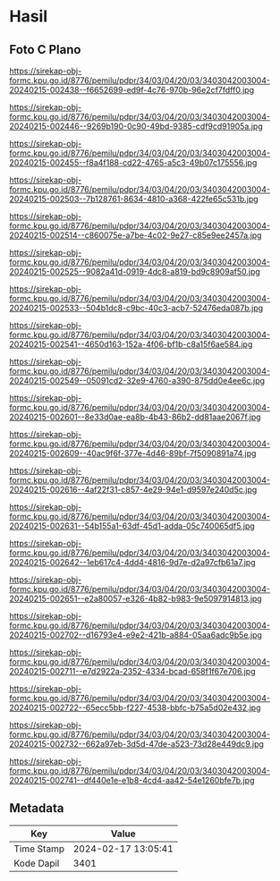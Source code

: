 # Hasil

## Foto C Plano

https://sirekap-obj-formc.kpu.go.id/8776/pemilu/pdpr/34/03/04/20/03/3403042003004-20240215-002438--f6652699-ed9f-4c76-970b-96e2cf7fdff0.jpg

https://sirekap-obj-formc.kpu.go.id/8776/pemilu/pdpr/34/03/04/20/03/3403042003004-20240215-002446--9269b190-0c90-49bd-9385-cdf9cd91905a.jpg

https://sirekap-obj-formc.kpu.go.id/8776/pemilu/pdpr/34/03/04/20/03/3403042003004-20240215-002455--f8a4f188-cd22-4765-a5c3-49b07c175556.jpg

https://sirekap-obj-formc.kpu.go.id/8776/pemilu/pdpr/34/03/04/20/03/3403042003004-20240215-002503--7b128761-8634-4810-a368-422fe65c531b.jpg

https://sirekap-obj-formc.kpu.go.id/8776/pemilu/pdpr/34/03/04/20/03/3403042003004-20240215-002514--c860075e-a7be-4c02-9e27-c85e9ee2457a.jpg

https://sirekap-obj-formc.kpu.go.id/8776/pemilu/pdpr/34/03/04/20/03/3403042003004-20240215-002525--9082a41d-0919-4dc8-a819-bd9c8909af50.jpg

https://sirekap-obj-formc.kpu.go.id/8776/pemilu/pdpr/34/03/04/20/03/3403042003004-20240215-002533--504b1dc8-c9bc-40c3-acb7-52476eda087b.jpg

https://sirekap-obj-formc.kpu.go.id/8776/pemilu/pdpr/34/03/04/20/03/3403042003004-20240215-002541--4650d163-152a-4f06-bf1b-c8a15f6ae584.jpg

https://sirekap-obj-formc.kpu.go.id/8776/pemilu/pdpr/34/03/04/20/03/3403042003004-20240215-002549--05091cd2-32e9-4760-a390-875dd0e4ee6c.jpg

https://sirekap-obj-formc.kpu.go.id/8776/pemilu/pdpr/34/03/04/20/03/3403042003004-20240215-002601--8e33d0ae-ea8b-4b43-86b2-dd81aae2067f.jpg

https://sirekap-obj-formc.kpu.go.id/8776/pemilu/pdpr/34/03/04/20/03/3403042003004-20240215-002609--40ac9f6f-377e-4d46-89bf-7f5090891a74.jpg

https://sirekap-obj-formc.kpu.go.id/8776/pemilu/pdpr/34/03/04/20/03/3403042003004-20240215-002616--4af22f31-c857-4e29-94e1-d9597e240d5c.jpg

https://sirekap-obj-formc.kpu.go.id/8776/pemilu/pdpr/34/03/04/20/03/3403042003004-20240215-002631--54b155a1-63df-45d1-adda-05c740065df5.jpg

https://sirekap-obj-formc.kpu.go.id/8776/pemilu/pdpr/34/03/04/20/03/3403042003004-20240215-002642--1eb617c4-4dd4-4816-9d7e-d2a97cfb61a7.jpg

https://sirekap-obj-formc.kpu.go.id/8776/pemilu/pdpr/34/03/04/20/03/3403042003004-20240215-002651--e2a80057-e326-4b82-b983-9e5097914813.jpg

https://sirekap-obj-formc.kpu.go.id/8776/pemilu/pdpr/34/03/04/20/03/3403042003004-20240215-002702--d16793e4-e9e2-421b-a884-05aa6adc9b5e.jpg

https://sirekap-obj-formc.kpu.go.id/8776/pemilu/pdpr/34/03/04/20/03/3403042003004-20240215-002711--e7d2922a-2352-4334-bcad-658f1f67e706.jpg

https://sirekap-obj-formc.kpu.go.id/8776/pemilu/pdpr/34/03/04/20/03/3403042003004-20240215-002722--65ecc5bb-f227-4538-bbfc-b75a5d02e432.jpg

https://sirekap-obj-formc.kpu.go.id/8776/pemilu/pdpr/34/03/04/20/03/3403042003004-20240215-002732--662a97eb-3d5d-47de-a523-73d28e449dc9.jpg

https://sirekap-obj-formc.kpu.go.id/8776/pemilu/pdpr/34/03/04/20/03/3403042003004-20240215-002741--df440e1e-e1b8-4cd4-aa42-54e1260bfe7b.jpg


## Metadata

| Key        | Value               |
| ---------- | ------------------- |
| Time Stamp | 2024-02-17 13:05:41 |
| Kode Dapil | 3401                |



